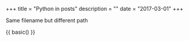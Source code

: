 +++
title = "Python in posts"
description = ""
date = "2017-03-01"
+++

Same filename but different path

{{ basic() }}


